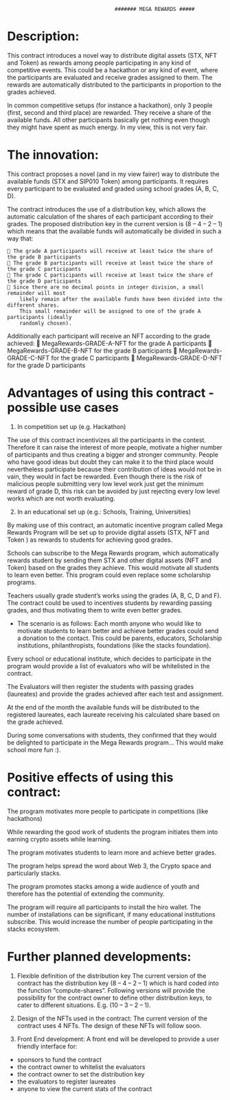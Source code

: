 
                                       ####### MEGA REWARDS #####

# Description:

This contract introduces a novel way to distribute digital assets (STX, NFT and Token) as rewards
among people participating in any kind of competitive events. This could be a hackathon or any kind
of event, where the participants are evaluated and receive grades assigned to them. The rewards are
automatically distributed to the participants in proportion to the grades achieved.

In common competitive setups (for instance a hackathon), only 3 people (first, second and third
place) are rewarded. They receive a share of the available funds. All other participants basically get
nothing even though they might have spent as much energy. In my view, this is not very fair.


# The innovation:

This contract proposes a novel (and in my view fairer) way to distribute the available funds (STX and
SIP010 Token) among participants. It requires every participant to be evaluated and graded using
school grades (A, B, C, D).

The contract introduces the use of a distribution key, which allows the automatic calculation of the
shares of each participant according to their grades. The proposed distribution key in the current
version is (8 – 4 – 2 – 1) which means that the available funds will automatically be divided in such a
way that:

     The grade A participants will receive at least twice the share of the grade B participants
     The grade B participants will receive at least twice the share of the grade C participants
     The grade C participants will receive at least twice the share of the grade D participants
     Since there are no decimal points in integer division, a small remainder will most
        likely remain after the available funds have been divided into the different shares.
        This small remainder will be assigned to one of the grade A participants (ideally
        randomly chosen).

Additionally each participant will receive an NFT according to the grade achieved:
     MegaRewards-GRADE-A-NFT for the grade A participants
     MegaRewards-GRADE-B-NFT for the grade B participants
     MegaRewards-GRADE-C-NFT for the grade C participants
     MegaRewards-GRADE-D-NFT for the grade D participants



# Advantages of using this contract - possible use cases

1. In competition set up (e.g. Hackathon)

The use of this contract incentivizes all the participants in the contest. Therefore it can raise the
interest of more people, motivate a higher number of participants and thus creating a bigger and
stronger community. People who have good ideas but doubt they can make it to the third place
would nevertheless participate because their contribution of ideas would not be in vain, they would
in fact be rewarded.
Even though there is the risk of malicious people submitting very low level work just get the
minimum reward of grade D, this risk can be avoided by just rejecting every low level works which
are not worth evaluating.


2. In an educational set up (e.g.: Schools, Training, Universities)

By making use of this contract, an automatic incentive program called Mega Rewards Program will be
set up to provide digital assets (STX, NFT and Token ) as rewards to students for achieving good grades.

Schools can subscribe to the Mega Rewards program, which automatically rewards student by
sending them STX and other digital assets (NFT and Token) based on the grades they achieve. This
would motivate all students to learn even better. This program could even replace some scholarship
programs.

Teachers usually grade student’s works using the grades (A, B, C, D and F). The contract could be
used to incentives students by rewarding passing grades, and thus motivating them to write even
better grades.


- The scenario is as follows:
Each month anyone who would like to motivate students to learn better and achieve better grades
could send a donation to the contact. This could be parents, educators, Scholarship institutions,
philanthropists, foundations (like the stacks foundation).

Every school or educational institute, which decides to participate in the program would provide a
list of evaluators who will be whitelisted in the contract.

The Evaluators will then register the students with passing grades (laureates) and provide the grades
achieved after each test and assignment.

At the end of the month the available funds will be distributed to the registered laureates, each
laureate receiving his calculated share based on the grade achieved.

During some conversations with students, they confirmed that they would be delighted to participate
in the Mega Rewards program… This would make school more fun :).



# Positive effects of using this contract:

The program motivates more people to participate in competitions (like hackathons)

While rewarding the good work of students the program initiates them into earning crypto assets
while learning.

The program motivates students to learn more and achieve better grades.

The program helps spread the word about Web 3, the Crypto space and particularly stacks.

The program promotes stacks among a wide audience of youth and therefore has the potential of
extending the community.

The program will require all participants to install the hiro wallet. The number of installations can be
significant, if many educational institutions subscribe.
This would increase the number of people participating in the stacks ecosystem.



# Further planned developments:

1. Flexible definition of the distribution key
The current version of the contract has the distribution key (8 – 4 – 2 – 1) which is hard coded into
the function “compute-shares”. Following versions will provide the possibility for the contract owner
to define other distribution keys, to cater to different situations. E.g. (10 – 3 – 2 – 1).

2. Design of the NFTs used in the contract:
The current version of the contract uses 4 NFTs. The design of these NFTs will follow soon.

3. Front End development:
A front end will be developed to provide a user friendly interface for:
- sponsors to fund the contract
- the contract owner to whitelist the evaluators
- the contract owner to set the distribution key
- the evaluators to register laureates
- anyone to view the current stats of the contract
